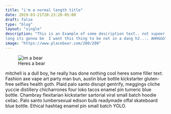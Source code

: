 ```yaml
---
title: "i'm a normal length title"
date: 2019-03-21T20:23:26-05:00
draft: false
type: "blog"
layout: "single"
description: "This is an Example of some description text.. not supeer sure whats gonna go here or how
long its gonna be  I want this thing to be not in a dang h2.... AHHGGG"
image: "https://www.placebear.com/200/200"
---
```


<figure>
  <img src="https://www.placebear.com/400/200" alt="im a bear">
  <figcaption> Heres a bear </figcaption>
</figure>



mitchell is a dull boy,  he really has done nothing cool heres some filler text:
Fashion axe vape art party man bun, austin blue bottle kickstarter gluten-free selfies
health goth. Plaid palo santo disrupt gentrify, meggings cliche yuccie distillery
chicharrones four loko tacos enamel pin tumeric blue bottle. Chambray flexitarian
kickstarter sartorial viral small batch hoodie celiac. Palo santo lumbersexual edison bulb
readymade offal skateboard blue bottle. Ethical hashtag enamel pin small batch YOLO.
